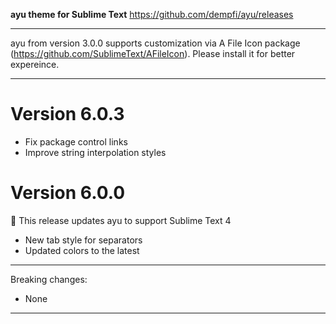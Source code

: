 **ayu theme for Sublime Text**
https://github.com/dempfi/ayu/releases

---

ayu from version 3.0.0 supports customization via A File Icon package
(https://github.com/SublimeText/AFileIcon). Please install it for better expereince.

---

# Version 6.0.3
- Fix package control links
- Improve string interpolation styles

# Version 6.0.0

🎉 This release updates ayu to support Sublime Text 4

- New tab style for separators
- Updated colors to the latest

---

Breaking changes:

- None

---
